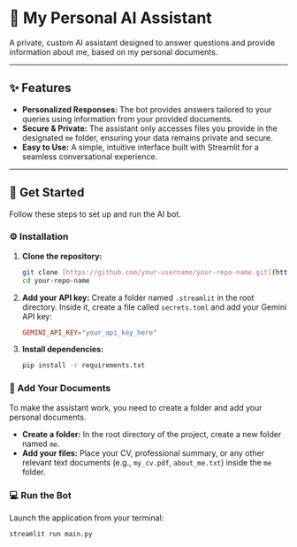 # 🧠 My Personal AI Assistant

A private, custom AI assistant designed to answer questions and provide information about me, based on my personal documents.

---

## ✨ Features

- **Personalized Responses:** The bot provides answers tailored to your queries using information from your provided documents.
- **Secure & Private:** The assistant only accesses files you provide in the designated `me` folder, ensuring your data remains private and secure.
- **Easy to Use:** A simple, intuitive interface built with Streamlit for a seamless conversational experience.

---

## 🚀 Get Started

Follow these steps to set up and run the AI bot.

### ⚙️ Installation

1.  **Clone the repository:**
    ```bash
    git clone [https://github.com/your-username/your-repo-name.git](https://github.com/your-username/your-repo-name.git)
    cd your-repo-name
    ```

2.  **Add your API key:**
    Create a folder named `.streamlit` in the root directory. Inside it, create a file called `secrets.toml` and add your Gemini API key:
    ```toml
    GEMINI_API_KEY="your_api_key_here"
    ```

3.  **Install dependencies:**
    ```bash
    pip install -r requirements.txt
    ```

### 📁 Add Your Documents

To make the assistant work, you need to create a folder and add your personal documents.

-   **Create a folder:** In the root directory of the project, create a new folder named `me`.
-   **Add your files:** Place your CV, professional summary, or any other relevant text documents (e.g., `my_cv.pdf`, `about_me.txt`) inside the `me` folder.

### 💻 Run the Bot

Launch the application from your terminal:
```bash
streamlit run main.py

